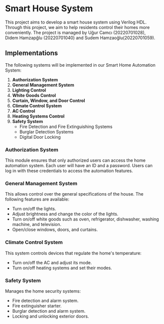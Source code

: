 # Smart House System

This project aims to develop a smart house system using Verilog HDL. Through this project, we aim to help residents control their homes more conveniently. The project is managed by Uğur Camcı (20220701028), Didem Hamzapğlu (20220701040) and Sudem Hamzaoğlu(20220701059).

## Implementations

The following systems will be implemented in our Smart Home Automation System:

1. **Authorization System**
2. **General Management System**
3. **Lighting Control**
4. **White Goods Control**
5. **Curtain, Window, and Door Control**
6. **Climate Control System**
7. **AC Control**
8. **Heating Systems Control**
9. **Safety System**
   - Fire Detection and Fire Extinguishing Systems
   - Burglar Detection Systems
   - Digital Door Locking

### Authorization System

This module ensures that only authorized users can access the home automation system. Each user will have an ID and a password. Users can log in with these credentials to access the automation features.

### General Management System

This allows control over the general specifications of the house. The following features are available:
- Turn on/off the lights.
- Adjust brightness and change the color of the lights.
- Turn on/off white goods such as oven, refrigerator, dishwasher, washing machine, and television.
- Open/close windows, doors, and curtains.

### Climate Control System

This system controls devices that regulate the home's temperature:
- Turn on/off the AC and adjust its mode.
- Turn on/off heating systems and set their modes.

### Safety System

Manages the home security systems:
- Fire detection and alarm system.
- Fire extinguisher starter.
- Burglar detection and alarm system.
- Locking and unlocking exterior doors.


